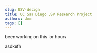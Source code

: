 ```yaml
---
slug: USV-design
title: UC San Diego USV Research Project
authors: dom
tags: []
---
```


been working on this for hours

<!-- truncate -->
asdkufh